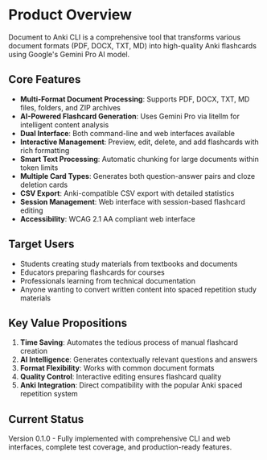 # Product Overview

Document to Anki CLI is a comprehensive tool that transforms various document formats (PDF, DOCX, TXT, MD) into high-quality Anki flashcards using Google's Gemini Pro AI model.

## Core Features

- **Multi-Format Document Processing**: Supports PDF, DOCX, TXT, MD files, folders, and ZIP archives
- **AI-Powered Flashcard Generation**: Uses Gemini Pro via litellm for intelligent content analysis
- **Dual Interface**: Both command-line and web interfaces available
- **Interactive Management**: Preview, edit, delete, and add flashcards with rich formatting
- **Smart Text Processing**: Automatic chunking for large documents within token limits
- **Multiple Card Types**: Generates both question-answer pairs and cloze deletion cards
- **CSV Export**: Anki-compatible CSV export with detailed statistics
- **Session Management**: Web interface with session-based flashcard editing
- **Accessibility**: WCAG 2.1 AA compliant web interface

## Target Users

- Students creating study materials from textbooks and documents
- Educators preparing flashcards for courses
- Professionals learning from technical documentation
- Anyone wanting to convert written content into spaced repetition study materials

## Key Value Propositions

1. **Time Saving**: Automates the tedious process of manual flashcard creation
2. **AI Intelligence**: Generates contextually relevant questions and answers
3. **Format Flexibility**: Works with common document formats
4. **Quality Control**: Interactive editing ensures flashcard quality
5. **Anki Integration**: Direct compatibility with the popular Anki spaced repetition system

## Current Status

Version 0.1.0 - Fully implemented with comprehensive CLI and web interfaces, complete test coverage, and production-ready features.